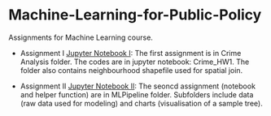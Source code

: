 # Machine-Learning-for-Public-Policy
Assignments for Machine Learning course.

+ Assignment I [Jupyter Notebook I](https://github.com/parthkhare/Machine-Learning-for-Public-Polcy/blob/master/Crime_Analysis/Crime_HW1.ipynb): The first assignment is in Crime Analysis folder. The codes are in jupyter notebook: Crime_HW1. The folder also contains neighbourhood shapefile used for spatial join.

+ Assignment II [Jupyter Notebook II](https://github.com/parthkhare/Machine-Learning-for-Public-Polcy/blob/master/MLPipeline/ML_Pipeline_HW2.ipynb): The seoncd assignment (notebook and helper function) are in MLPipeline folder. Subfolders include data (raw data used for modeling) and charts (visualisation of a sample tree).


